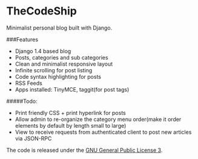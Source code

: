 TheCodeShip
===========

Minimalist personal blog built with Django.

###Features
+ Django 1.4 based blog
+ Posts, categories and sub categories
+ Clean and minimalist responsive layout
+ Infinite scrolling for post listing
+ Code syntax highlighting for posts
+ RSS Feeds
+ Apps installed: TinyMCE, taggit(for post tags)

#####Todo:
+ Print friendly CSS + print hyperlink for posts
+ Allow admin to re-organize the category menu order(make it order elements by default by length small to large)
+ View to receive requests from authenticated client to post new articles via JSON-RPC

The code is released under the [GNU General Public License 3](http://www.gnu.org/copyleft/gpl.html).
